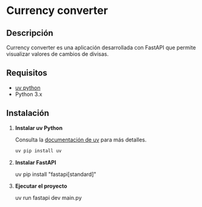 # Currency converter

## Descripción

Currency converter es una aplicación desarrollada con FastAPI que permite visualizar valores de cambios de divisas.
## Requisitos

- [uv python](https://github.com/astral-sh/uv)
- Python 3.x

## Instalación

1. **Instalar uv Python**
   
   Consulta la [documentación de uv](https://github.com/astral-sh/uv) para más detalles.
   
   ```bash
   uv pip install uv

2. **Instalar FastAPI**

    uv pip install "fastapi[standard]"

3. **Ejecutar el proyecto**

    uv run fastapi dev main.py